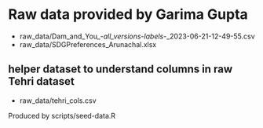 # Raw data provided by Garima Gupta

- raw_data/Dam_and_You_-_all_versions_-_labels_-_2023-06-21-12-49-55.csv
- raw_data/SDGPreferences_Arunachal.xlsx

## helper dataset to understand columns in raw Tehri dataset

- raw_data/tehri_cols.csv

Produced by scripts/seed-data.R